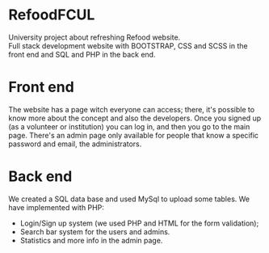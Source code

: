 # RefoodFCUL
University project about refreshing Refood website.<br>
Full stack development website with BOOTSTRAP, CSS and SCSS in the front end and SQL and PHP in the back end.

# Front end
The website has a page witch everyone can access; there, it's possible to know more about the concept and also the developers.
Once you signed up (as a volunteer or institution) you can log in, and then you go to the main page. 
There's an admin page only available for people that know a specific password and email, the administrators.

# Back end
We created a SQL data base and used MySql to upload some tables.
We have implemented with PHP:
- Login/Sign up system (we used PHP and HTML for the form validation);
- Search bar system for the users and admins.
- Statistics and more info in the admin page.
